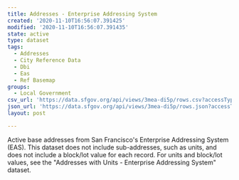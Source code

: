 ```yaml
---
title: Addresses - Enterprise Addressing System
created: '2020-11-10T16:56:07.391425'
modified: '2020-11-10T16:56:07.391435'
state: active
type: dataset
tags:
  - Addresses
  - City Reference Data
  - Dbi
  - Eas
  - Ref Basemap
groups:
  - Local Government
csv_url: 'https://data.sfgov.org/api/views/3mea-di5p/rows.csv?accessType=DOWNLOAD'
json_url: 'https://data.sfgov.org/api/views/3mea-di5p/rows.json?accessType=DOWNLOAD'
layout: post

---
```

Active base addresses from San Francisco's Enterprise Addressing System (EAS). This dataset does not include sub-addresses, such as units, and does not include a block/lot value for each record.  For units and block/lot values, see the "Addresses with Units - Enterprise Addressing System" dataset.

